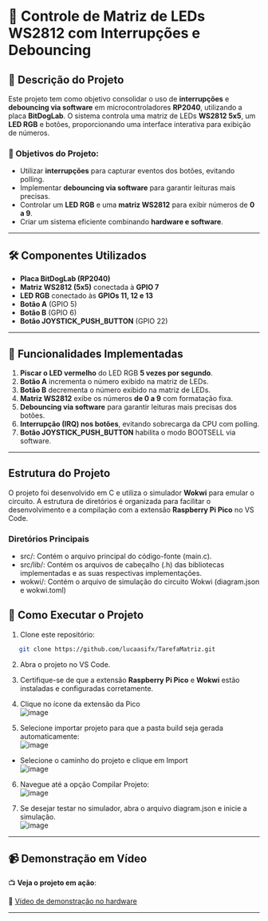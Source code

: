 # 📌 Controle de Matriz de LEDs WS2812 com Interrupções e Debouncing

## 📖 Descrição do Projeto
Este projeto tem como objetivo consolidar o uso de **interrupções** e **debouncing via software** em microcontroladores **RP2040**, utilizando a placa **BitDogLab**. O sistema controla uma matriz de LEDs **WS2812 5x5**, um **LED RGB** e botões, proporcionando uma interface interativa para exibição de números.
### 🎯 Objetivos do Projeto:
- Utilizar **interrupções** para capturar eventos dos botões, evitando polling.
- Implementar **debouncing via software** para garantir leituras mais precisas.
- Controlar um **LED RGB** e uma **matriz WS2812** para exibir números de **0 a 9**.
- Criar um sistema eficiente combinando **hardware e software**.

---

## 🛠 Componentes Utilizados
- **Placa BitDogLab (RP2040)**
- **Matriz WS2812 (5x5)** conectada à **GPIO 7**
- **LED RGB** conectado às **GPIOs 11, 12 e 13**
- **Botão A** (GPIO 5)
- **Botão B** (GPIO 6)
- **Botão JOYSTICK_PUSH_BUTTON** (GPIO 22)
---

## 🔧 Funcionalidades Implementadas
1. **Piscar o LED vermelho** do LED RGB **5 vezes por segundo**.
2. **Botão A** incrementa o número exibido na matriz de LEDs.
3. **Botão B** decrementa o número exibido na matriz de LEDs.
4. **Matriz WS2812** exibe os números **de 0 a 9** com formatação fixa.
5. **Debouncing via software** para garantir leituras mais precisas dos botões.
6. **Interrupção (IRQ) nos botões**, evitando sobrecarga da CPU com polling.
7. **Botão JOYSTICK_PUSH_BUTTON** habilita o modo BOOTSELL via software.

---

## Estrutura do Projeto
O projeto foi desenvolvido em C e utiliza o simulador **Wokwi** para emular o circuito. A estrutura de diretórios é organizada para facilitar o desenvolvimento e a compilação com a extensão **Raspberry Pi Pico** no VS Code.

### Diretórios Principais
- src/: Contém o arquivo principal do código-fonte (main.c).
- src/lib/: Contém os arquivos de cabeçalho (.h) das bibliotecas implementadas e as suas respectivas implementações.
- wokwi/: Contém o arquivo de simulação do circuito Wokwi (diagram.json e wokwi.toml)

## 🚀 Como Executar o Projeto
1. Clone este repositório:
   
```bash
   git clone https://github.com/lucaasifx/TarefaMatriz.git
```


2. Abra o projeto no VS Code.

3. Certifique-se de que a extensão **Raspberry Pi Pico** e  **Wokwi** estão instaladas e configuradas corretamente.
4. Clique no ícone da extensão da Pico<br>
  ![image](https://github.com/user-attachments/assets/28cdb91b-16e2-4687-a6a1-950f219ddf34)
5. Selecione importar projeto para que a pasta build seja gerada automaticamente:<br>
![image](https://github.com/user-attachments/assets/b0dc78cd-f619-4648-9b5b-d509c65800d7)
  - Selecione o caminho do projeto e clique em Import<br>
![image](https://github.com/user-attachments/assets/9abe1447-0f62-4b30-a70c-5b342020d3a6)


6. Navegue até a opção Compilar Projeto:<br>
![image](https://github.com/user-attachments/assets/366a506d-171c-4c30-9577-e61d1575da33)

7. Se desejar testar no simulador, abra o arquivo diagram.json e inicie a simulação. <br>
![image](https://github.com/user-attachments/assets/74f93e0f-bda4-487b-b043-457b31539876)

---

## 📹 Demonstração em Vídeo
📺 **Veja o projeto em ação**:

🔗 [Vídeo de demonstração no hardware](https://youtu.be/4CH_BbvV3oQ)

---


